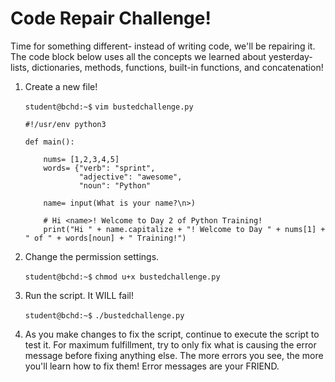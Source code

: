 # Code Repair Challenge!

Time for something different- instead of writing code, we'll be repairing it. The code block below uses all the concepts we learned about yesterday- lists, dictionaries, methods, functions, built-in functions, and concatenation!

1. Create a new file!

    `student@bchd:~$` `vim bustedchallenge.py`
    
    ```
    #!/usr/env python3

    def main():

        nums= [1,2,3,4,5]
        words= {"verb": "sprint",
                "adjective": "awesome",
                "noun": "Python"

        name= input(What is your name?\n>)

        # Hi <name>! Welcome to Day 2 of Python Training!
        print("Hi " + name.capitalize + "! Welcome to Day " + nums[1] + " of " + words[noun] + " Training!")
    ```

0. Change the permission settings.

    `student@bchd:~$` `chmod u+x bustedchallenge.py`
    
0. Run the script. It WILL fail!

    `student@bchd:~$` `./bustedchallenge.py`
    
0. As you make changes to fix the script, continue to execute the script to test it. For maximum fulfillment, try to only fix what is causing the error message before fixing anything else. The more errors you see, the more you'll learn how to fix them! Error messages are your FRIEND.
